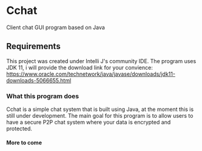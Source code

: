 # Cchat
Client chat GUI program based on Java

## Requirements
This project was created under Intelli J's community IDE. 
The program uses JDK 11, i will provide the download link for your convience: https://www.oracle.com/technetwork/java/javase/downloads/jdk11-downloads-5066655.html

### What this program does
Cchat is a simple chat system that is built using Java, at the moment this is still under development. The main goal for this program is to allow
users to have a secure P2P chat system where your data is encrypted and protected. 

#### More to come
